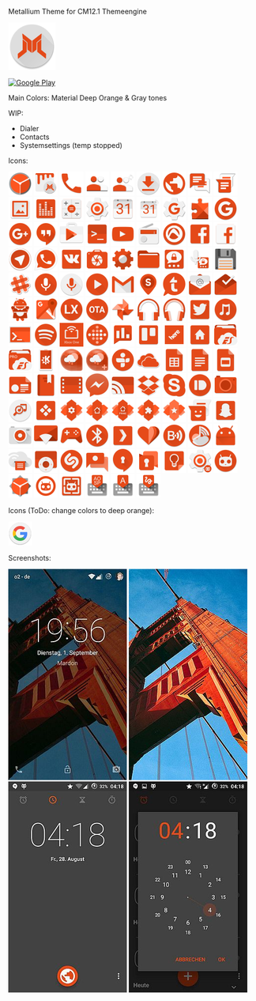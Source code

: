 Metallium Theme for CM12.1 Themeengine

![AppIcon](https://raw.githubusercontent.com/MardonHH/Metallium/master/preview/ic_launcher.png)

<a href="https://play.google.com/store/apps/details?id=org.spikelab.metallium">
  <img alt="Google Play"
       src="http://developer.android.com/images/brand/en_generic_rgb_wo_60.png" />
</a>

Main Colors:
Material Deep Orange & Gray tones

WIP:
- Dialer
- Contacts
- Systemsettings (temp stopped)

Icons:

![DeskClock](https://raw.githubusercontent.com/MardonHH/Metallium/master/preview/icons/clock.png)
![Themes](https://raw.githubusercontent.com/MardonHH/Metallium/master/preview/icons/themes.png)
![Dialer](https://raw.githubusercontent.com/MardonHH/Metallium/master/preview/icons/phone.png)
![Contacts](https://raw.githubusercontent.com/MardonHH/Metallium/master/preview/icons/contacts.png)
![Google Contacts-Sync](https://raw.githubusercontent.com/MardonHH/Metallium/master/preview/icons/google_contacts-sync.png)
![Downloads](https://raw.githubusercontent.com/MardonHH/Metallium/master/preview/icons/downloads.png)
![Browser](https://raw.githubusercontent.com/MardonHH/Metallium/master/preview/icons/browser.png)
![SMS](https://raw.githubusercontent.com/MardonHH/Metallium/master/preview/icons/sms.png)
![GoogleMessenger](https://raw.githubusercontent.com/MardonHH/Metallium/master/preview/icons/google_messenger.png)
![Gallery](https://raw.githubusercontent.com/MardonHH/Metallium/master/preview/icons/gallery.png)
![AudioFX](https://raw.githubusercontent.com/MardonHH/Metallium/master/preview/icons/audiofx.png)
![Calculator](https://raw.githubusercontent.com/MardonHH/Metallium/master/preview/icons/calculator.png)
![Settings](https://raw.githubusercontent.com/MardonHH/Metallium/master/preview/icons/settings.png)
![Calendar](https://raw.githubusercontent.com/MardonHH/Metallium/master/preview/icons/calendar.png)
![Google Calendar-Sync](https://raw.githubusercontent.com/MardonHH/Metallium/master/preview/icons/google_calendar-sync.png)
![GMSSettings](https://raw.githubusercontent.com/MardonHH/Metallium/master/preview/icons/gsettings.png)
![PlayServices](https://raw.githubusercontent.com/MardonHH/Metallium/master/preview/icons/playservices.png)
![GHome](https://raw.githubusercontent.com/MardonHH/Metallium/master/preview/icons/google_home.png)
![G+](https://raw.githubusercontent.com/MardonHH/Metallium/master/preview/icons/g+.png)
![Hangouts](https://raw.githubusercontent.com/MardonHH/Metallium/master/preview/icons/hangouts.png)
![PlayStore](https://raw.githubusercontent.com/MardonHH/Metallium/master/preview/icons/playstore.png)
![Terminal](https://raw.githubusercontent.com/MardonHH/Metallium/master/preview/icons/terminal.png)
![YouTube](https://raw.githubusercontent.com/MardonHH/Metallium/master/preview/icons/youtube.png)
![FM](https://raw.githubusercontent.com/MardonHH/Metallium/master/preview/icons/fm.png)
![Audials](https://raw.githubusercontent.com/MardonHH/Metallium/master/preview/icons/audials.png)
![Facebook](https://raw.githubusercontent.com/MardonHH/Metallium/master/preview/icons/facebook.png)
![FacebookLite](https://raw.githubusercontent.com/MardonHH/Metallium/master/preview/icons/facebooklite.png)
![Telegram](https://raw.githubusercontent.com/MardonHH/Metallium/master/preview/icons/telegram.png)
![WhatsApp](https://raw.githubusercontent.com/MardonHH/Metallium/master/preview/icons/whatsapp.png)
![VK](https://raw.githubusercontent.com/MardonHH/Metallium/master/preview/icons/vk.png)
![Camera](https://raw.githubusercontent.com/MardonHH/Metallium/master/preview/icons/cam.png)
![KernelAdiutor](https://raw.githubusercontent.com/MardonHH/Metallium/master/preview/icons/kerneladiutor.png)
![CM-Filemanager](https://raw.githubusercontent.com/MardonHH/Metallium/master/preview/icons/cmfilemanager.png)
![Threema](https://raw.githubusercontent.com/MardonHH/Metallium/master/preview/icons/threema.png)
![Threema_Voicemessageplugin](https://raw.githubusercontent.com/MardonHH/Metallium/master/preview/icons/threema_voice.png)
![TotalCommander](https://raw.githubusercontent.com/MardonHH/Metallium/master/preview/icons/totalcommander.png)
![Slack](https://raw.githubusercontent.com/MardonHH/Metallium/master/preview/icons/slack.png)
![Soundrecorder](https://raw.githubusercontent.com/MardonHH/Metallium/master/preview/icons/soundrec.png)
![GVSearch](https://raw.githubusercontent.com/MardonHH/Metallium/master/preview/icons/google_voicesearch.png)
![MX-Player](https://raw.githubusercontent.com/MardonHH/Metallium/master/preview/icons/mxplayer.png)
![GMail](https://raw.githubusercontent.com/MardonHH/Metallium/master/preview/icons/gmail.png)
![Streetspotr](https://raw.githubusercontent.com/MardonHH/Metallium/master/preview/icons/streetspotr.png)
![Tapatalk](https://raw.githubusercontent.com/MardonHH/Metallium/master/preview/icons/tapatalk.png)
![EMail](https://raw.githubusercontent.com/MardonHH/Metallium/master/preview/icons/email.png)
![Inbox](https://raw.githubusercontent.com/MardonHH/Metallium/master/preview/icons/inbox.png)
![SD-Maid](https://raw.githubusercontent.com/MardonHH/Metallium/master/preview/icons/sdmaid.png)
![Google Maps](https://raw.githubusercontent.com/MardonHH/Metallium/master/preview/icons/maps.png)
![LegacyXperiaCenter](https://raw.githubusercontent.com/MardonHH/Metallium/master/preview/icons/lx.png)
![OTA-Updater](https://raw.githubusercontent.com/MardonHH/Metallium/master/preview/icons/ota.png)
![Google Photos](https://raw.githubusercontent.com/MardonHH/Metallium/master/preview/icons/gphoto.png)
![Eleven](https://raw.githubusercontent.com/MardonHH/Metallium/master/preview/icons/eleven.png)
![Play Music](https://raw.githubusercontent.com/MardonHH/Metallium/master/preview/icons/playmusic.png)
![Twitter](https://raw.githubusercontent.com/MardonHH/Metallium/master/preview/icons/twitter.png)
![Sony Music](https://raw.githubusercontent.com/MardonHH/Metallium/master/preview/icons/sonymusic.png)
![ConnectBot](https://raw.githubusercontent.com/MardonHH/Metallium/master/preview/icons/connectbot.png)
![Spotify](https://raw.githubusercontent.com/MardonHH/Metallium/master/preview/icons/spotify.png)
![Xbox One Smartglass](https://raw.githubusercontent.com/MardonHH/Metallium/master/preview/icons/xboxonesg.png)
![FitBit](https://raw.githubusercontent.com/MardonHH/Metallium/master/preview/icons/fitbit.png)
![Google Rewards](https://raw.githubusercontent.com/MardonHH/Metallium/master/preview/icons/rewards.png)
![Trello](https://raw.githubusercontent.com/MardonHH/Metallium/master/preview/icons/trello.png)
![Here Maps](https://raw.githubusercontent.com/MardonHH/Metallium/master/preview/icons/here.png)
![Here Maps Home](https://raw.githubusercontent.com/MardonHH/Metallium/master/preview/icons/here_home.png)
![ES Explorer](https://raw.githubusercontent.com/MardonHH/Metallium/master/preview/icons/es-expl.png)
![ES Explorer PRO](https://raw.githubusercontent.com/MardonHH/Metallium/master/preview/icons/es-expl-pro.png)
![KDE Connect](https://raw.githubusercontent.com/MardonHH/Metallium/master/preview/icons/kdeconnect.png)
![Android weather](https://raw.githubusercontent.com/MardonHH/Metallium/master/preview/icons/androidweather.png)
![Android weather adfree](https://raw.githubusercontent.com/MardonHH/Metallium/master/preview/icons/androidweather_adfree.png)
![Tunein](https://raw.githubusercontent.com/MardonHH/Metallium/master/preview/icons/tunein.png)
![Skydrive](https://raw.githubusercontent.com/MardonHH/Metallium/master/preview/icons/ms_skydrive.png)
![GoogleSheets](https://raw.githubusercontent.com/MardonHH/Metallium/master/preview/icons/gsheets.png)
![GoogleDocs](https://raw.githubusercontent.com/MardonHH/Metallium/master/preview/icons/gdocs.png)
![GoogleSlides](https://raw.githubusercontent.com/MardonHH/Metallium/master/preview/icons/gslides.png)
![GoogleNewsstand](https://raw.githubusercontent.com/MardonHH/Metallium/master/preview/icons/google_newsstand.png)
![GoogleBooks](https://raw.githubusercontent.com/MardonHH/Metallium/master/preview/icons/google_books.png)
![GoogleMovies](https://raw.githubusercontent.com/MardonHH/Metallium/master/preview/icons/google_movies.png)
![FacebookMessenger](https://raw.githubusercontent.com/MardonHH/Metallium/master/preview/icons/facebook_messenger.png)
![ChromeCast](https://raw.githubusercontent.com/MardonHH/Metallium/master/preview/icons/chromecast.png)
![Dropbox](https://raw.githubusercontent.com/MardonHH/Metallium/master/preview/icons/dropbox.png)
![Skype](https://raw.githubusercontent.com/MardonHH/Metallium/master/preview/icons/skype.png)
![Pushbullet](https://raw.githubusercontent.com/MardonHH/Metallium/master/preview/icons/pushbullet.png)
![Cardboard Camera](https://raw.githubusercontent.com/MardonHH/Metallium/master/preview/icons/cardboard_cam.png)
![TrackID](https://raw.githubusercontent.com/MardonHH/Metallium/master/preview/icons/trackid.png)
![Kore](https://raw.githubusercontent.com/MardonHH/Metallium/master/preview/icons/kore_remote.png)
![Nova Settings](https://raw.githubusercontent.com/MardonHH/Metallium/master/preview/icons/nova_settings.png)
![Nova Launcher](https://raw.githubusercontent.com/MardonHH/Metallium/master/preview/icons/nova_launcher.png)
![Nova Launcher Prime](https://raw.githubusercontent.com/MardonHH/Metallium/master/preview/icons/nova_launcher_prime.png)
![Nova Puzzle](https://raw.githubusercontent.com/MardonHH/Metallium/master/preview/icons/nova_puzzle.png)
![Tesla Unread](https://raw.githubusercontent.com/MardonHH/Metallium/master/preview/icons/tesla_unread.png)
![aosp messenger](https://raw.githubusercontent.com/MardonHH/Metallium/master/preview/icons/aosp_messenger.png)
![Snapchat](https://raw.githubusercontent.com/MardonHH/Metallium/master/preview/icons/snapchat.png)
![CM SnapCamera](https://raw.githubusercontent.com/MardonHH/Metallium/master/preview/icons/cm_snapcamera.png)
![Localcast](https://raw.githubusercontent.com/MardonHH/Metallium/master/preview/icons/localcast.png)
![PlayGames](https://raw.githubusercontent.com/MardonHH/Metallium/master/preview/icons/play_games.png)
![Bluetooth](https://raw.githubusercontent.com/MardonHH/Metallium/master/preview/icons/bt.png)
![Plex](https://raw.githubusercontent.com/MardonHH/Metallium/master/preview/icons/plex.png)
![GoogleFit](https://raw.githubusercontent.com/MardonHH/Metallium/master/preview/icons/google_fit.png)
![Bubble UPnP](https://raw.githubusercontent.com/MardonHH/Metallium/master/preview/icons/bubbleupnp.png)
![Chronus](https://raw.githubusercontent.com/MardonHH/Metallium/master/preview/icons/chronus.png)
![App Icon](https://raw.githubusercontent.com/MardonHH/Metallium/master/preview/icons/app_icon.png)
![Cloudprint](https://raw.githubusercontent.com/MardonHH/Metallium/master/preview/icons/cloudprint.png)
![Google TV Remote](https://raw.githubusercontent.com/MardonHH/Metallium/master/preview/icons/google_tvremote.png)
![Shazam Encore](https://raw.githubusercontent.com/MardonHH/Metallium/master/preview/icons/shazam_encore.png)
![Google Hands Free](https://raw.githubusercontent.com/MardonHH/Metallium/master/preview/icons/google_hands_free.png)
![Signal Messager](https://raw.githubusercontent.com/MardonHH/Metallium/master/preview/icons/signal_msgr.png)
![SMSSecure](https://raw.githubusercontent.com/MardonHH/Metallium/master/preview/icons/smssecure.png)
![Google Keep](https://raw.githubusercontent.com/MardonHH/Metallium/master/preview/icons/google_keep.png)
![CyanogenMod Settings Provider](https://raw.githubusercontent.com/MardonHH/Metallium/master/preview/icons/cm_settings.png)
![CyanogenMod Launcher](https://raw.githubusercontent.com/MardonHH/Metallium/master/preview/icons/cm_launcher.png)
![CyanogenMod LockClock](https://raw.githubusercontent.com/MardonHH/Metallium/master/preview/icons/cm_lockclock.png)
![CyanogenMod SetupWizard](https://raw.githubusercontent.com/MardonHH/Metallium/master/preview/icons/cm_setupwizard.png)
![CyanogenMod Wallpapers](https://raw.githubusercontent.com/MardonHH/Metallium/master/preview/icons/cm_wallpapers.png)
![AOSP Keyboard](https://raw.githubusercontent.com/MardonHH/Metallium/master/preview/icons/aosp_keyboard.png)
![Google Keyboard](https://raw.githubusercontent.com/MardonHH/Metallium/master/preview/icons/google_keyboard.png)
![Google Handwriting](https://raw.githubusercontent.com/MardonHH/Metallium/master/preview/icons/google_handwriting.png)



Icons (ToDo: change colors to deep orange):

![GSearch](https://raw.githubusercontent.com/MardonHH/Metallium/master/preview/icons/google_search.png)


Screenshots:

![Lockscreen](https://raw.githubusercontent.com/MardonHH/Metallium/master/preview/lockscreen.jpg)
![Wallpaper](https://raw.githubusercontent.com/MardonHH/Metallium/master/preview/wallpaper.jpg)
![Clock](https://raw.githubusercontent.com/MardonHH/Metallium/master/preview/clock.jpg)
![Clock2](https://raw.githubusercontent.com/MardonHH/Metallium/master/preview/clock2.jpg)
